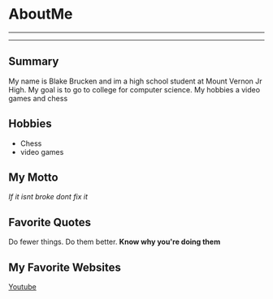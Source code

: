 # AboutMe
---
---
## Summary
My name is Blake Brucken and im a high school student at Mount Vernon Jr High. My goal is to go to college for computer science. My hobbies a video games and chess

Hobbies
-

+ Chess
+ video games

## My Motto

*If it isnt broke dont fix it*

## Favorite Quotes
Do fewer things. Do them better. **Know why you're doing them**

## My Favorite Websites

[Youtube](https://www.youtube.com/)